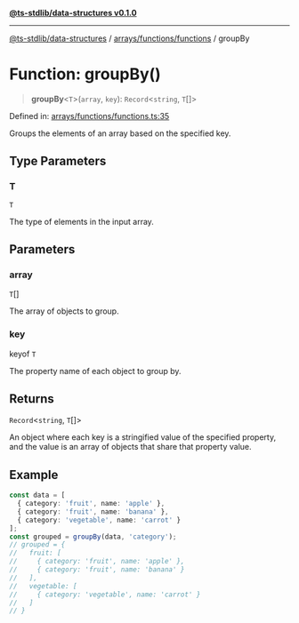 [**@ts-stdlib/data-structures v0.1.0**](../../../../README.md)

***

[@ts-stdlib/data-structures](../../../../README.md) / [arrays/functions/functions](../README.md) / groupBy

# Function: groupBy()

> **groupBy**\<`T`\>(`array`, `key`): `Record`\<`string`, `T`[]\>

Defined in: [arrays/functions/functions.ts:35](https://github.com/gabaudette/ts-stdlib/blob/8e7816af16ba99a04cff637dfff9fab2e1e392d8/packages/data-structures/src/arrays/functions/functions.ts#L35)

Groups the elements of an array based on the specified key.

## Type Parameters

### T

`T`

The type of elements in the input array.

## Parameters

### array

`T`[]

The array of objects to group.

### key

keyof `T`

The property name of each object to group by.

## Returns

`Record`\<`string`, `T`[]\>

An object where each key is a stringified value of the specified property,
and the value is an array of objects that share that property value.

## Example

```typescript
const data = [
  { category: 'fruit', name: 'apple' },
  { category: 'fruit', name: 'banana' },
  { category: 'vegetable', name: 'carrot' }
];
const grouped = groupBy(data, 'category');
// grouped = {
//   fruit: [
//     { category: 'fruit', name: 'apple' },
//     { category: 'fruit', name: 'banana' }
//   ],
//   vegetable: [
//     { category: 'vegetable', name: 'carrot' }
//   ]
// }
```
